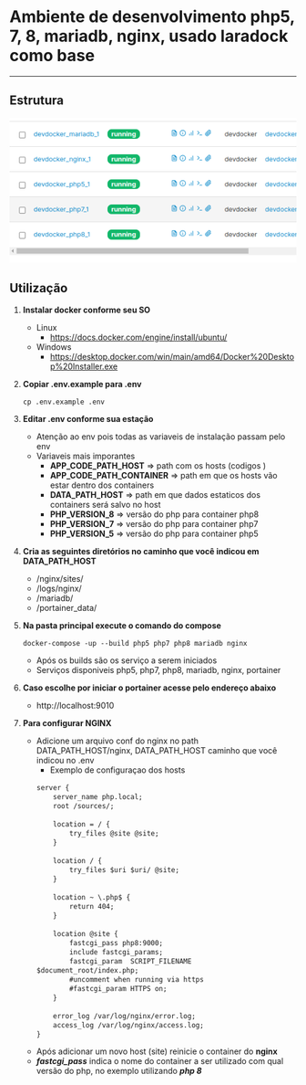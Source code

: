 # Ambiente de desenvolvimento php5, 7, 8, mariadb, nginx, usado laradock como base
___
## Estrutura
![alt text](https://github.com/Lydia-Sistemas/dev-docker/blob/main/img/ex1.png?raw=true)
## Utilização
1. **Instalar docker conforme seu SO**
    - Linux
        -  https://docs.docker.com/engine/install/ubuntu/
    - Windows
        - https://desktop.docker.com/win/main/amd64/Docker%20Desktop%20Installer.exe

2. **Copiar .env.example para .env**
    ```
    cp .env.example .env
    ```

3. **Editar .env conforme sua estação**
    - Atenção ao env pois todas as variaveis de instalação passam pelo env
    - Variaveis mais imporantes
        - **APP_CODE_PATH_HOST**            => path com os hosts (codigos )
        - **APP_CODE_PATH_CONTAINER**       => path em que os hosts vão estar dentro dos containers
        - **DATA_PATH_HOST**                => path em que dados estaticos dos containers será salvo no host
        - **PHP_VERSION_8**                 => versão do php para container php8
        - **PHP_VERSION_7**                 => versão do php para container php7
        - **PHP_VERSION_5**                 => versão do php para container php5
4. **Cria as seguintes diretórios no caminho que você indicou em DATA_PATH_HOST**
    - /nginx/sites/
    - /logs/nginx/
    - /mariadb/
    - /portainer_data/
4. **Na pasta principal execute o comando do compose**
    ```
    docker-compose -up --build php5 php7 php8 mariadb nginx
    ```
    - Após os builds são os serviço a serem iniciados
    - Serviços disponiveis php5, php7, php8, mariadb, nginx, portainer
5. **Caso escolhe por iniciar o portainer acesse pelo endereço abaixo**
    - http://localhost:9010
6. **Para configurar NGINX**
    - Adicione um arquivo conf do nginx no path DATA_PATH_HOST/nginx, DATA_PATH_HOST caminho que você indicou no .env
        - Exemplo de configuraçao dos hosts
        ```
        server {
            server_name php.local;
            root /sources/;

            location = / {
                try_files @site @site;
            }

            location / {
                try_files $uri $uri/ @site;
            }

            location ~ \.php$ {
                return 404;
            }

            location @site {
                fastcgi_pass php8:9000;
                include fastcgi_params;
                fastcgi_param  SCRIPT_FILENAME $document_root/index.php;
                #uncomment when running via https
                #fastcgi_param HTTPS on;
            }

            error_log /var/log/nginx/error.log;
            access_log /var/log/nginx/access.log;
        }
        ```
    - Após adicionar um novo host (site) reinicie o container do **nginx**
    - ***fastcgi_pass*** indica o nome do container a ser utilizado com qual versão do php, no exemplo utilizando ***php 8***

